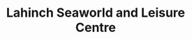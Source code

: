 ---
title: "Lahinch Seaworld and Leisure Centre"
address: "The Promenade, Lahinch, Co. Clare"
tel: "+353 (0)65 708 1900"
county: "Clare"
category: "Swimming Pools"
type: "Content"
lat: "52.92642593383789"
lng: "-9.353858947753906"
---